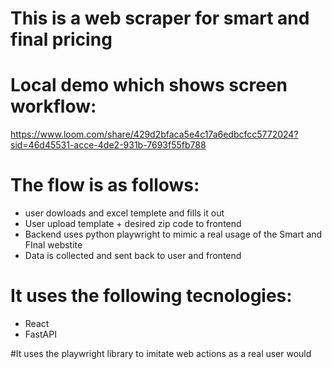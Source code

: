 # This is a web scraper for smart and final pricing

# Local demo which shows screen workflow:
https://www.loom.com/share/429d2bfaca5e4c17a6edbcfcc5772024?sid=46d45531-acce-4de2-931b-7693f55fb788

# The flow is as follows:
* user dowloads and excel templete and fills it out
* User upload template + desired zip code to frontend
* Backend uses python playwright to mimic a real usage of the Smart and FInal webstite
* Data is collected and sent back to user and frontend


# It uses the following tecnologies:
* React
* FastAPI

#It uses the playwright library to imitate web actions as a real user would

 
